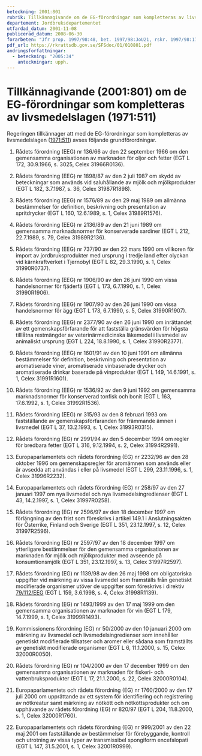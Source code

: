 ```yaml
---
beteckning: 2001:801
rubrik: Tillkännagivande om de EG-förordningar som kompletteras av livsmedelslagen
departement: Jordbruksdepartementet
utfardad_datum: 2001-11-08
publicerad_datum: 2008-06-30
forarbeten: "Jfr prop. 1997/98:48, bet. 1997/98:JoU21, rskr. 1997/98:179"
pdf_url: https://rkrattsdb.gov.se/SFSdoc/01/010801.pdf
andringsforfattningar:
  - beteckning: "2005:34"
    anteckningar: upph.
---
```


# Tillkännagivande (2001:801) om de EG-förordningar som kompletteras av livsmedelslagen (1971:511)

Regeringen tillkännager att med de EG-förordningar som kompletteras av livsmedelslagen ([1971:511](https://selex.se/eli/sfs/1971/511)) avses följande grundförordningar.

1. Rådets förordning (EEG) nr 136/66 av den 22 september 1966 om den gemensamma organisationen av marknaden för oljor och fetter (EGT L 172, 30.9.1966, s. 3025, Celex 31966R0136).

2. Rådets förordning (EEG) nr 1898/87 av den 2 juli 1987 om skydd av beteckningar som används vid saluhållande av mjölk och mjölkprodukter (EGT L 182, 3.7.1987, s. 36, Celex 31987R1898).

3. Rådets förordning (EEG) nr 1576/89 av den 29 maj 1989 om allmänna bestämmelser för definition, beskrivning och presentation av spritdrycker (EGT L 160, 12.6.1989, s. 1, Celex 31989R1576).

4. Rådets förordning (EEG) nr 2136/89 av den 21 juni 1989 om gemensamma marknadsnormer för konserverade sardiner (EGT L 212, 22.7.1989, s. 79, Celex 31989R2136).

5. Rådets förordning (EEG) nr 737/90 av den 22 mars 1990 om villkoren för import av jordbruksprodukter med ursprung i tredje land efter olyckan vid kärnkraftverket i Tjernobyl (EGT L 82, 29.3.1990, s. 1, Celex 31990R0737).

6. Rådets förordning (EEG) nr 1906/90 av den 26 juni 1990 om vissa handelsnormer för fjäderfä (EGT L 173, 6.7.1990, s. 1, Celex 31990R1906).

7. Rådets förordning (EEG) nr 1907/90 av den 26 juni 1990 om vissa handelsnormer för ägg (EGT L 173, 6.7.1990, s. 5, Celex 31990R1907).

8. Rådets förordning (EEG) nr 2377/90 av den 26 juni 1990 om inrättandet av ett gemenskapsförfarande för att fastställa gränsvärden för högsta tilllåtna restmängder av veterinärmedicinska läkemedel i livsmedel av animaliskt ursprung (EGT L 224, 18.8.1990, s. 1, Celex 31990R2377).

9. Rådets förordning (EEG) nr 1601/91 av den 10 juni 1991 om allmänna bestämmelser för definition, beskrivning och presentation av aromatiserade viner, aromatiserade vinbaserade drycker och aromatiserade drinkar baserade på vinprodukter (EGT L 149, 14.6.1991, s. 1, Celex 31991R1601).

10. Rådets förordning (EEG) nr 1536/92 av den 9 juni 1992 om gemensamma marknadsnormer för konserverad tonfisk och bonit (EGT L 163, 17.6.1992, s. 1, Celex 31992R1536).

11. Rådets förordning (EEG) nr 315/93 av den 8 februari 1993 om fastställande av gemenskapsförfaranden för främmande ämnen i livsmedel (EGT L 37, 13.2.1993, s. 1, Celex 31993R0315).

12. Rådets förordning (EG) nr 2991/94 av den 5 december 1994 om regler för bredbara fetter (EGT L 316, 9.12.1994, s. 2, Celex 31994R2991).

13. Europaparlamentets och rådets förordning (EG) nr 2232/96 av den 28 oktober 1996 om gemenskapsregler för aromämnen som används eller är avsedda att användas i eller på livsmedel (EGT L 299, 23.11.1996, s. 1, Celex 31996R2232).

14. Europaparlamentets och rådets förordning (EG) nr 258/97 av den 27 januari 1997 om nya livsmedel och nya livsmedelsingredienser (EGT L 43, 14.2.1997, s. 1, Celex 31997R0258).

15. Rådets förordning (EG) nr 2596/97 av den 18 december 1997 om förlängning av den frist som föreskrivs i artikel 149.1 i Anslutningsakten för Österrike, Finland och Sverige (EGT L 351, 23.12.1997, s. 12, Celex 31997R2596).

16. Rådets förordning (EG) nr 2597/97 av den 18 december 1997 om ytterligare bestämmelser för den gemensamma organisationen av marknaden för mjölk och mjölkprodukter med avseende på konsumtionsmjölk (EGT L 351, 23.12.1997, s. 13, Celex 31997R2597).

17. Rådets förordning (EG) nr 1139/98 av den 26 maj 1998 om obligatoriska uppgifter vid märkning av vissa livsmedel som framställs från genetiskt modifierade organismer utöver de uppgifter som föreskrivs i direktiv [79/112/EEG](https://eur-lex.europa.eu/legal-content/SV/ALL/?uri=celex%3A31979L0112) (EGT L 159, 3.6.1998, s. 4, Celex 31998R1139).

18. Rådets förordning (EG) nr 1493/1999 av den 17 maj 1999 om den gemensamma organisationen av marknaden för vin (EGT L 179, 14.7.1999, s. 1, Celex 31999R1493).

19. Kommissionens förordning (EG) nr 50/2000 av den 10 januari 2000 om märkning av livsmedel och livsmedelsingredienser som innehåller genetiskt modifierade tillsatser och aromer eller sådana som framställts av genetiskt modifierade organismer (EGT L 6, 11.1.2000, s. 15, Celex 32000R0050).

20. Rådets förordning (EG) nr 104/2000 av den 17 december 1999 om den gemensamma organisationen av marknaden för fiskeri- och vattenbruksprodukter (EGT L 17, 21.1.2000, s. 22, Celex 32000R0104).

21. Europaparlamentets och rådets förordning (EG) nr 1760/2000 av den 17 juli 2000 om upprättande av ett system för identifiering och registrering av nötkreatur samt märkning av nötkött och nötköttsprodukter och om upphävande av rådets förordning (EG) nr 820/97 (EGT L 204, 11.8.2000, s. 1, Celex 32000R1760).

22. Europaparlamentets och rådets förordning (EG) nr 999/2001 av den 22 maj 2001 om fastställande av bestämmelser för förebyggande, kontroll och utrotning av vissa typer av transmissibel spongiform encefalopati (EGT L 147, 31.5.2001, s. 1, Celex 32001R0999).